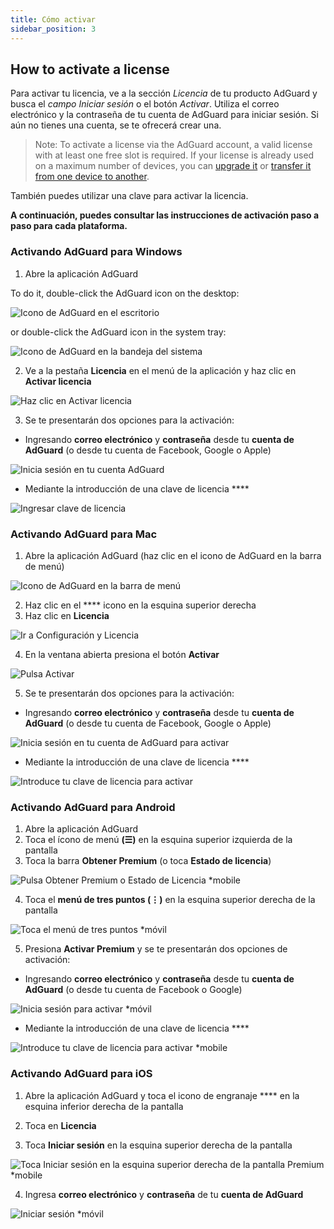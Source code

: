 ```yaml
---
title: Cómo activar
sidebar_position: 3
---
```


## How to activate a license

Para activar tu licencia, ve a la sección *Licencia* de tu producto AdGuard y busca el *campo Iniciar sesión* o el botón *Activar*. Utiliza el correo electrónico y la contraseña de tu cuenta de AdGuard para iniciar sesión. Si aún no tienes una cuenta, se te ofrecerá crear una.

> Note: To activate a license via the AdGuard account, a valid license with at least one free slot is required. If your license is already used on a maximum number of devices, you can [upgrade it](../payment-options#upgrade) or [transfer it from one device to another](../transfer).

También puedes utilizar una clave [](../what-is#license-key) para activar la licencia.

**A continuación, puedes consultar las instrucciones de activación paso a paso para cada plataforma.**

### Activando AdGuard para Windows

1. Abre la aplicación AdGuard

To do it, double-click the AdGuard icon on the desktop:

![Icono de AdGuard en el escritorio](https://cdn.adtidy.org/public/Adguard/kb/newscreenshots/En/General/windowsEn.png)

or double-click the AdGuard icon in the system tray:

![Icono de AdGuard en la bandeja del sistema](https://cdn.adtidy.org/public/Adguard/kb/newscreenshots/En/General/windows2En.png)

2. Ve a la pestaña **Licencia** en el menú de la aplicación y haz clic en **Activar licencia**

![Haz clic en Activar licencia](https://cdn.adtidy.org/public/Adguard/kb/newscreenshots/En/General/windowslicense1en.png)

3. Se te presentarán dos opciones para la activación:

- Ingresando **correo electrónico** y **contraseña** desde tu **cuenta de AdGuard** (o desde tu cuenta de Facebook, Google o Apple)

![Inicia sesión en tu cuenta AdGuard](https://cdn.adtidy.org/public/Adguard/kb/newscreenshots/En/General/windowslicense2en.png)

- Mediante la introducción de una clave de licencia ****

![Ingresar clave de licencia](https://cdn.adtidy.org/public/Adguard/kb/newscreenshots/En/General/windowslicense3en.png)

### Activando AdGuard para Mac

1. Abre la aplicación AdGuard (haz clic en el icono de AdGuard en la barra de menú)

![Icono de AdGuard en la barra de menú](https://cdn.adtidy.org/public/Adguard/kb/newscreenshots/Ja/General/mac1.png)

2. Haz clic en el **** icono en la esquina superior derecha
3. Haz clic en **Licencia**

![Ir a Configuración y Licencia](https://cdn.adtidy.org/public/Adguard/kb/newscreenshots/En/General/macEn.png)

4. En la ventana abierta presiona el botón **Activar**

![Pulsa Activar](https://cdn.adtidy.org/public/Adguard/kb/newscreenshots/En/General/maclicenseen1.png)

5. Se te presentarán dos opciones para la activación:
- Ingresando **correo electrónico** y **contraseña** desde tu **cuenta de AdGuard** (o desde tu cuenta de Facebook, Google o Apple)

![Inicia sesión en tu cuenta de AdGuard para activar](https://cdn.adtidy.org/public/Adguard/kb/newscreenshots/En/General/maclicenseen2.png)

- Mediante la introducción de una clave de licencia ****

![Introduce tu clave de licencia para activar](https://cdn.adtidy.org/public/Adguard/kb/newscreenshots/En/General/maclicenseen3.png)

### Activando AdGuard para Android

1. Abre la aplicación AdGuard
2. Toca el ícono de menú **(☰)** en la esquina superior izquierda de la pantalla
3. Toca la barra **Obtener Premium** (o toca **Estado de licencia**)

![Pulsa Obtener Premium o Estado de Licencia *mobile](https://cdn.adtidy.org/public/Adguard/kb/newscreenshots/En/General/androidlicense1en.png)

4. Toca el **menú de tres puntos (⋮)** en la esquina superior derecha de la pantalla

![Toca el menú de tres puntos *móvil](https://cdn.adtidy.org/public/Adguard/kb/newscreenshots/En/General/android2En.png)

5. Presiona **Activar Premium** y se te presentarán dos opciones de activación:

- Ingresando **correo electrónico** y **contraseña** desde tu **cuenta de AdGuard** (o desde tu cuenta de Facebook o Google)

![Inicia sesión para activar *móvil](https://cdn.adtidy.org/public/Adguard/kb/newscreenshots/En/General/androidlicense2en.png)

- Mediante la introducción de una clave de licencia ****

![Introduce tu clave de licencia para activar *mobile](https://cdn.adtidy.org/public/Adguard/kb/newscreenshots/En/General/androidlicense3en.png)

### Activando AdGuard para iOS

1. Abre la aplicación AdGuard y toca el icono de engranaje **** en la esquina inferior derecha de la pantalla

2. Toca en **Licencia**

3. Toca **Iniciar sesión** en la esquina superior derecha de la pantalla

![Toca Iniciar sesión en la esquina superior derecha de la pantalla Premium *mobile](https://cdn.adtidy.org/content/kb/ad_blocker/iOS/ioslicense1en.png)

4. Ingresa **correo electrónico** y **contraseña** de tu **cuenta de AdGuard**

![Iniciar sesión *móvil](https://cdn.adtidy.org/content/kb/ad_blocker/iOS/ioslicense2en.png)

